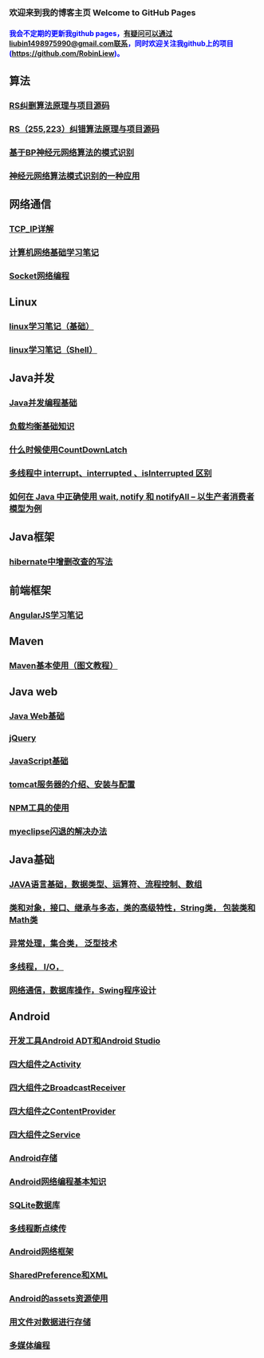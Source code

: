 ### 欢迎来到我的博客主页 Welcome to GitHub Pages
#### <font color='blue'>我会不定期的更新我github pages，有疑问可以通过liubin1498975990@gmail.com联系，同时欢迎关注我github上的项目(https://github.com/RobinLiew)。</font>


## 算法
### [RS纠删算法原理与项目源码](https://github.com/RobinLiew/RobinLiew.github.io/blob/master/%E7%AE%97%E6%B3%95/RS%E7%BA%A0%E5%88%A0%E7%AE%97%E6%B3%95%E5%8E%9F%E7%90%86%E4%B8%8E%E9%A1%B9%E7%9B%AE%E6%BA%90%E7%A0%81.md)
### [RS（255,223）纠错算法原理与项目源码](https://github.com/RobinLiew/RobinLiew.github.io/blob/master/%E7%AE%97%E6%B3%95/RS%EF%BC%88255%2C223%EF%BC%89%E7%BA%A0%E9%94%99%E7%AE%97%E6%B3%95%E5%8E%9F%E7%90%86%E4%B8%8E%E9%A1%B9%E7%9B%AE%E6%BA%90%E7%A0%81.md)
### [基于BP神经元网络算法的模式识别](https://github.com/RobinLiew/RobinLiew.github.io/blob/master/%E7%AE%97%E6%B3%95/%E5%9F%BA%E4%BA%8EBP%E7%A5%9E%E7%BB%8F%E5%85%83%E7%BD%91%E7%BB%9C%E7%AE%97%E6%B3%95%E7%9A%84%E6%A8%A1%E5%BC%8F%E8%AF%86%E5%88%AB.md)
### [神经元网络算法模式识别的一种应用](https://github.com/RobinLiew/wireless-communication/blob/master/%E5%9F%BA%E4%BA%8E%E4%B8%A4%E7%A7%8D%E7%AE%97%E6%B3%95%E5%AF%B9%E6%97%A0%E7%BA%BF%E4%BF%A1%E9%81%93%E2%80%9C%E6%8C%87%E7%BA%B9%E2%80%9D%E7%89%B9%E5%BE%81%E8%AF%86%E5%88%AB.pdf)

## 网络通信
### [TCP_IP详解](https://github.com/RobinLiew/RobinLiew.github.io/blob/master/%E7%BD%91%E7%BB%9C%E9%80%9A%E4%BF%A1/TCP_IP%E8%AF%A6%E8%A7%A3.md)
### [计算机网络基础学习笔记](https://github.com/RobinLiew/RobinLiew.github.io/blob/master/%E7%BD%91%E7%BB%9C%E9%80%9A%E4%BF%A1/%E8%AE%A1%E7%AE%97%E6%9C%BA%E7%BD%91%E7%BB%9C%E5%9F%BA%E7%A1%80%E5%AD%A6%E4%B9%A0%E7%AC%94%E8%AE%B0.md)
### [Socket网络编程](https://github.com/RobinLiew/RobinLiew.github.io/blob/master/%E7%BD%91%E7%BB%9C%E9%80%9A%E4%BF%A1/Socket%E7%BD%91%E7%BB%9C%E7%BC%96%E7%A8%8B.md)

## Linux
### [linux学习笔记（基础）](https://github.com/RobinLiew/RobinLiew.github.io/blob/master/Linux/linux%E5%AD%A6%E4%B9%A0%E7%AC%94%E8%AE%B0%EF%BC%88%E5%9F%BA%E7%A1%80%EF%BC%89.md)
### [linux学习笔记（Shell）](https://github.com/RobinLiew/RobinLiew.github.io/blob/master/Linux/linux%E5%AD%A6%E4%B9%A0%E7%AC%94%E8%AE%B0%EF%BC%88Shell%EF%BC%89.md)

## Java并发
### [Java并发编程基础](https://github.com/RobinLiew/RobinLiew.github.io/blob/master/Java%E5%B9%B6%E5%8F%91/Java%E5%B9%B6%E5%8F%91%E7%BC%96%E7%A8%8B%E5%9F%BA%E7%A1%80.md)
### [负载均衡基础知识](https://github.com/RobinLiew/RobinLiew.github.io/blob/master/Java%E5%B9%B6%E5%8F%91/%E8%B4%9F%E8%BD%BD%E5%9D%87%E8%A1%A1%E5%9F%BA%E7%A1%80%E7%9F%A5%E8%AF%86.md)
### [什么时候使用CountDownLatch](https://github.com/RobinLiew/RobinLiew.github.io/blob/master/Java%E5%B9%B6%E5%8F%91/%E4%BB%80%E4%B9%88%E6%97%B6%E5%80%99%E4%BD%BF%E7%94%A8CountDownLatch.md)
### [多线程中 interrupt、interrupted 、isInterrupted 区别](https://github.com/RobinLiew/RobinLiew.github.io/blob/master/Java%E5%B9%B6%E5%8F%91/%E5%A4%9A%E7%BA%BF%E7%A8%8B%E4%B8%AD%20interrupt%E3%80%81interrupted%20%E3%80%81isInterrupted%20%E5%8C%BA%E5%88%AB.md)
### [如何在 Java 中正确使用 wait, notify 和 notifyAll – 以生产者消费者模型为例](https://github.com/RobinLiew/RobinLiew.github.io/blob/master/Java%E5%B9%B6%E5%8F%91/%E5%A6%82%E4%BD%95%E5%9C%A8%20Java%20%E4%B8%AD%E6%AD%A3%E7%A1%AE%E4%BD%BF%E7%94%A8%20wait%2C%20notify%20%E5%92%8C%20notifyAll%20%E2%80%93%20%E4%BB%A5%E7%94%9F%E4%BA%A7%E8%80%85%E6%B6%88%E8%B4%B9%E8%80%85%E6%A8%A1%E5%9E%8B%E4%B8%BA%E4%BE%8B.md)

## Java框架
### [hibernate中增删改查的写法](https://github.com/RobinLiew/RobinLiew.github.io/blob/master/%E6%A1%86%E6%9E%B6/hibernate%E4%B8%AD%E5%A2%9E%E5%88%A0%E6%94%B9%E6%9F%A5%E7%9A%84%E5%86%99%E6%B3%95%EF%BC%88%E4%B8%BB%E8%A6%81%E4%BB%8B%E7%BB%8D%E5%A4%9A%E6%9D%A1%E4%BB%B6%E6%9F%A5%E8%AF%A2%EF%BC%89.md)

## 前端框架
### [AngularJS学习笔记](https://github.com/RobinLiew/RobinLiew.github.io/blob/master/%E5%89%8D%E7%AB%AF%E6%A1%86%E6%9E%B6/AngularJS%E5%AD%A6%E4%B9%A0%E7%AC%94%E8%AE%B0.md)

## Maven
### [Maven基本使用（图文教程）](https://github.com/RobinLiew/RobinLiew.github.io/blob/master/Maven/Maven%E5%9F%BA%E6%9C%AC%E4%BD%BF%E7%94%A8%EF%BC%88%E5%9B%BE%E6%96%87%E6%95%99%E7%A8%8B%EF%BC%89.md)

## Java web
### [Java Web基础](https://github.com/RobinLiew/RobinLiew.github.io/blob/master/Java%20web/Java%20Web%E5%9F%BA%E7%A1%80.md)
### [jQuery](https://github.com/RobinLiew/RobinLiew.github.io/blob/master/Java%20web/jQuery.md)
### [JavaScript基础](https://github.com/RobinLiew/RobinLiew.github.io/blob/master/Java%20web/js%E5%A4%8D%E4%B9%A0%E6%80%BB%E7%BB%93.txt)
### [tomcat服务器的介绍、安装与配置](https://github.com/RobinLiew/RobinLiew.github.io/blob/master/Java%20web/tomcat%E6%9C%8D%E5%8A%A1%E5%99%A8%E7%9A%84%E4%BB%8B%E7%BB%8D%E3%80%81%E5%AE%89%E8%A3%85%E4%B8%8E%E9%85%8D%E7%BD%AE.md)
### [NPM工具的使用](https://github.com/RobinLiew/RobinLiew.github.io/blob/master/Java%20web/NPM%E5%B7%A5%E5%85%B7%E7%9A%84%E4%BD%BF%E7%94%A8.md)
### [myeclipse闪退的解决办法](https://github.com/RobinLiew/RobinLiew.github.io/blob/master/Java%20web/myeclipse%E9%97%AA%E9%80%80%E7%9A%84%E8%A7%A3%E5%86%B3%E5%8A%9E%E6%B3%95.md)

## Java基础
### [JAVA语言基础，数据类型、运算符、流程控制、数组](https://github.com/RobinLiew/RobinLiew.github.io/blob/master/Java/Java%E7%AC%AC%E4%B8%80%E9%83%A8%E5%88%86.md)
### [类和对象，接口、继承与多态，类的高级特性，String类， 包装类和Math类](https://github.com/RobinLiew/RobinLiew.github.io/blob/master/Java/Java%E7%AC%AC%E4%BA%8C%E9%83%A8%E5%88%86.md)
### [异常处理，集合类， 泛型技术](https://github.com/RobinLiew/RobinLiew.github.io/blob/master/Java/Java%E7%AC%AC%E4%B8%89%E9%83%A8%E5%88%86.md)
### [多线程， I/O，](https://github.com/RobinLiew/RobinLiew.github.io/blob/master/Java/Java%E7%AC%AC%E5%9B%9B%E9%83%A8%E5%88%86.md)
### [网络通信，数据库操作，Swing程序设计](https://github.com/RobinLiew/RobinLiew.github.io/blob/master/Java/Java%E7%AC%AC%E4%BA%94%E9%83%A8%E5%88%86.md)

## Android
### [开发工具Android ADT和Android Studio](https://github.com/RobinLiew/RobinLiew.github.io/blob/master/Android/%E5%BC%80%E5%8F%91%E5%B7%A5%E5%85%B7Android%20ADT%E5%92%8CAndroid%20Studio.html)
### [四大组件之Activity](https://github.com/RobinLiew/RobinLiew.github.io/blob/master/Android/%E5%9B%9B%E5%A4%A7%E7%BB%84%E4%BB%B6%E4%B9%8BActivity.md)
### [四大组件之BroadcastReceiver](https://github.com/RobinLiew/RobinLiew.github.io/blob/master/Android/%E5%9B%9B%E5%A4%A7%E7%BB%84%E4%BB%B6%E4%B9%8BBroadcastReceiver.md)
### [四大组件之ContentProvider](https://github.com/RobinLiew/RobinLiew.github.io/blob/master/Android/%E5%9B%9B%E5%A4%A7%E7%BB%84%E4%BB%B6%E4%B9%8BContentProvider.md)
### [四大组件之Service](https://github.com/RobinLiew/RobinLiew.github.io/blob/master/Android/%E5%9B%9B%E5%A4%A7%E7%BB%84%E4%BB%B6%E4%B9%8BService.md)
### [Android存储](https://github.com/RobinLiew/RobinLiew.github.io/blob/master/Android/%E4%B8%80%E3%80%81Android%E5%AD%98%E5%82%A8.md)
### [Android网络编程基本知识](https://github.com/RobinLiew/RobinLiew.github.io/blob/master/Android/%E4%B8%80%E3%80%81Android%E7%BD%91%E7%BB%9C%E7%BC%96%E7%A8%8B%E5%9F%BA%E6%9C%AC%E7%9F%A5%E8%AF%86.md)
### [SQLite数据库](https://github.com/RobinLiew/RobinLiew.github.io/blob/master/Android/%E4%B8%89%E3%80%81SQLite%E6%95%B0%E6%8D%AE%E5%BA%93.md)
### [多线程断点续传](https://github.com/RobinLiew/RobinLiew.github.io/blob/master/Android/%E4%B8%89%E3%80%81%E5%A4%9A%E7%BA%BF%E7%A8%8B%E6%96%AD%E7%82%B9%E7%BB%AD%E4%BC%A0.md)
### [Android网络框架](https://github.com/RobinLiew/RobinLiew.github.io/blob/master/Android/%E4%BA%8C%E3%80%81Android%E7%BD%91%E7%BB%9C%E6%A1%86%E6%9E%B6.md)
### [SharedPreference和XML](https://github.com/RobinLiew/RobinLiew.github.io/blob/master/Android/%E4%BA%8C%E3%80%81SharedPreference%E5%92%8CXML.md)
### [Android的assets资源使用](https://github.com/RobinLiew/RobinLiew.github.io/blob/master/Android/%E4%BA%94%E3%80%81Android%E7%9A%84assets%E8%B5%84%E6%BA%90%E4%BD%BF%E7%94%A8.md)
### [用文件对数据进行存储](https://github.com/RobinLiew/RobinLiew.github.io/blob/master/Android/%E5%9B%9B%E3%80%81%E7%94%A8%E6%96%87%E4%BB%B6%E5%AF%B9%E6%95%B0%E6%8D%AE%E8%BF%9B%E8%A1%8C%E5%AD%98%E5%82%A8.md)
### [多媒体编程](https://github.com/RobinLiew/RobinLiew.github.io/blob/master/Android/%E5%A4%9A%E5%AA%92%E4%BD%93%E7%BC%96%E7%A8%8B.md)
